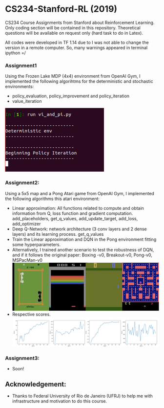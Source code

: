 # CS234-Stanford-RL (2019)
CS234 Course Assignments from Stanford about Reinforcement Learning. Only coding section will be contained in this repository.
Theoretical questions will be available on request only (hard task to do in Latex).

All codes were developed in TF 1.14 due to I was not able to change the version in a remote computer. So, many warnings appeared in terminal ipython =/

### Assignment1
Using the Frozen Lake MDP (4x4) environment from OpenAI Gym, I implemented the following algorihtms for the deterministic and stochastic environments:
- policy_evaluation, policy_improvement and policy_iteration
- value_iteration

[![Watch the video](./Miscs/Images/assignment1.png)](https://youtu.be/YkN5n5OoZkE)





### Assignment2:
Using a 5x5 map and a Pong Atari game from OpenAI Gym, I implemented the following algorithms this atari environment:
- Linear approximation: All functions related to compute and obtain information from Q, loss function and gradient computation.
    add_placeholders, get_q_values, add_update_target, add_loss, add_optimizer
- Deep Q-Network: network architecture (3 conv layers and 2 dense layers) and its learning process.
    get_q_values
- Train the Linear approximation and DQN in the Pong environment fitting some hyperparameters.
- Alternatively, I trained another scenario to test the robustness of DQN, and if it follows the original paper: Boxing -v0, Breakout-v0, Pong-v0, MSPacMan-v0
[![Watch the video](./Miscs/Images/assignment2.png)](https://youtu.be/tjGMSK23U2I)
- Respective scores.
![picture](./Miscs/Images/scores.jpg)




### Assignment3:
- Soon!

## Acknowledgement:
- Thanks to Federal University of Rio de Janeiro (UFRJ) to help me with infrastructure and motivation to do this course.
